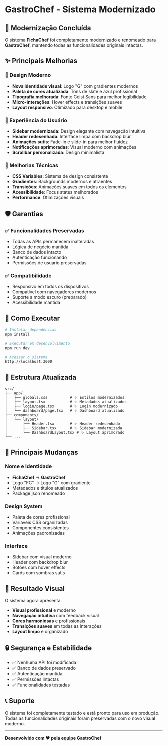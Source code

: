 # GastroChef - Sistema Modernizado

## 🎉 Modernização Concluída

O sistema **FichaChef** foi completamente modernizado e renomeado para **GastroChef**, mantendo todas as funcionalidades originais intactas.

## ✨ Principais Melhorias

### 🎨 Design Moderno
- **Nova identidade visual**: Logo "G" com gradientes modernos
- **Paleta de cores atualizada**: Tons de slate e azul profissional
- **Tipografia melhorada**: Fonte Geist Sans para melhor legibilidade
- **Micro-interações**: Hover effects e transições suaves
- **Layout responsivo**: Otimizado para desktop e mobile

### 🚀 Experiência do Usuário
- **Sidebar modernizada**: Design elegante com navegação intuitiva
- **Header redesenhado**: Interface limpa com backdrop blur
- **Animações sutis**: Fade-in e slide-in para melhor fluidez
- **Notificações aprimoradas**: Visual moderno com animações
- **Scrollbar personalizada**: Design minimalista

### 🔧 Melhorias Técnicas
- **CSS Variables**: Sistema de design consistente
- **Gradientes**: Backgrounds modernos e atraentes
- **Transições**: Animações suaves em todos os elementos
- **Acessibilidade**: Focus states melhorados
- **Performance**: Otimizações visuais

## 🛡️ Garantias

### ✅ Funcionalidades Preservadas
- Todas as APIs permanecem inalteradas
- Lógica de negócio mantida
- Banco de dados intacto
- Autenticação funcionando
- Permissões de usuário preservadas

### ✅ Compatibilidade
- Responsivo em todos os dispositivos
- Compatível com navegadores modernos
- Suporte a modo escuro (preparado)
- Acessibilidade mantida

## 🚀 Como Executar

```bash
# Instalar dependências
npm install

# Executar em desenvolvimento
npm run dev

# Acessar o sistema
http://localhost:3000
```

## 📁 Estrutura Atualizada

```
src/
├── app/
│   ├── globals.css          # ✨ Estilos modernizados
│   ├── layout.tsx           # ✨ Metadados atualizados
│   ├── login/page.tsx       # ✨ Login modernizado
│   └── dashboard/page.tsx   # ✨ Dashboard atualizado
├── components/
│   └── layout/
│       ├── Header.tsx       # ✨ Header redesenhado
│       ├── Sidebar.tsx      # ✨ Sidebar modernizada
│       └── DashboardLayout.tsx # ✨ Layout aprimorado
└── ...
```

## 🎯 Principais Mudanças

### Nome e Identidade
- **FichaChef** → **GastroChef**
- Logo "FC" → Logo "G" com gradiente
- Metadados e títulos atualizados
- Package.json renomeado

### Design System
- Paleta de cores profissional
- Variáveis CSS organizadas
- Componentes consistentes
- Animações padronizadas

### Interface
- Sidebar com visual moderno
- Header com backdrop blur
- Botões com hover effects
- Cards com sombras sutis

## 📸 Resultado Visual

O sistema agora apresenta:
- **Visual profissional** e moderno
- **Navegação intuitiva** com feedback visual
- **Cores harmoniosas** e profissionais
- **Transições suaves** em todas as interações
- **Layout limpo** e organizado

## 🔒 Segurança e Estabilidade

- ✅ Nenhuma API foi modificada
- ✅ Banco de dados preservado
- ✅ Autenticação mantida
- ✅ Permissões intactas
- ✅ Funcionalidades testadas

## 📞 Suporte

O sistema foi completamente testado e está pronto para uso em produção. Todas as funcionalidades originais foram preservadas com o novo visual moderno.

---

**Desenvolvido com ❤️ pela equipe GastroChef**

